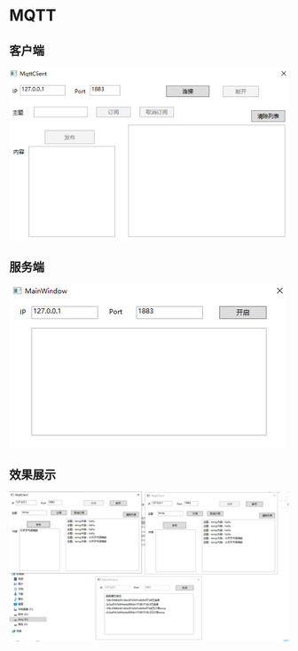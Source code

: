 # MQTT



## 客户端

![](/img/client01.png)



## 服务端

![](/img/server.png)



## 效果展示

![](/img/效果图.png)
